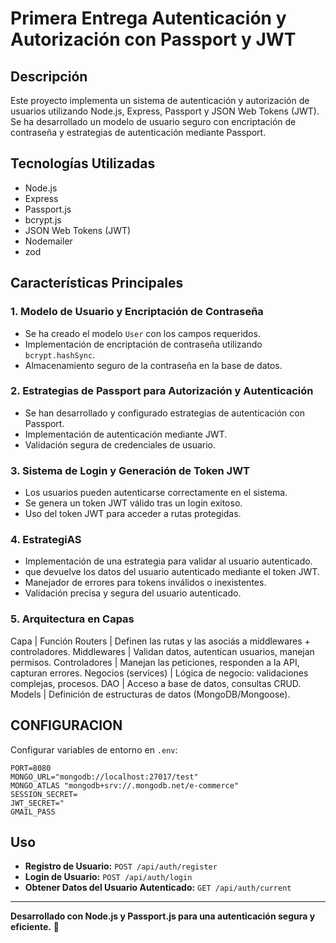 

# Primera Entrega Autenticación y Autorización con Passport y JWT

## Descripción
Este proyecto implementa un sistema de autenticación y autorización de usuarios utilizando Node.js, Express, Passport y JSON Web Tokens (JWT). Se ha desarrollado un modelo de usuario seguro con encriptación de contraseña y estrategias de autenticación mediante Passport.

## Tecnologías Utilizadas
- Node.js
- Express
- Passport.js
- bcrypt.js
- JSON Web Tokens (JWT)
- Nodemailer
- zod

## Características Principales
### 1. Modelo de Usuario y Encriptación de Contraseña
- Se ha creado el modelo `User` con los campos requeridos.
- Implementación de encriptación de contraseña utilizando `bcrypt.hashSync`.
- Almacenamiento seguro de la contraseña en la base de datos.

### 2. Estrategias de Passport para Autorización y Autenticación
- Se han desarrollado y configurado estrategias de autenticación con Passport.
- Implementación de autenticación mediante JWT.
- Validación segura de credenciales de usuario.

### 3. Sistema de Login y Generación de Token JWT
- Los usuarios pueden autenticarse correctamente en el sistema.
- Se genera un token JWT válido tras un login exitoso.
- Uso del token JWT para acceder a rutas protegidas.

### 4. EstrategiAS
- Implementación de una estrategia  para validar al usuario autenticado.
- que devuelve los datos del usuario autenticado mediante el token JWT.
- Manejador de errores para tokens inválidos o inexistentes.
- Validación precisa y segura del usuario autenticado.
### 5. Arquitectura en Capas
Capa | Función
Routers | Definen las rutas y las asociás a middlewares + controladores.
Middlewares | Validan datos, autentican usuarios, manejan permisos.
Controladores | Manejan las peticiones, responden a la API, capturan errores.
Negocios (services) | Lógica de negocio: validaciones complejas, procesos.
DAO | Acceso a base de datos, consultas CRUD.
Models | Definición de estructuras de datos (MongoDB/Mongoose).


## CONFIGURACION

 Configurar variables de entorno en `.env`:
   ```env
  PORT=8080
  MONGO_URL="mongodb://localhost:27017/test"
  MONGO_ATLAS "mongodb+srv://.mongodb.net/e-commerce"
  SESSION_SECRET=
  JWT_SECRET="
  GMAIL_PASS
   ```


## Uso
- **Registro de Usuario:** `POST /api/auth/register`
- **Login de Usuario:** `POST /api/auth/login`
- **Obtener Datos del Usuario Autenticado:** `GET /api/auth/current`


---
**Desarrollado con Node.js y Passport.js para una autenticación segura y eficiente.** 🚀

